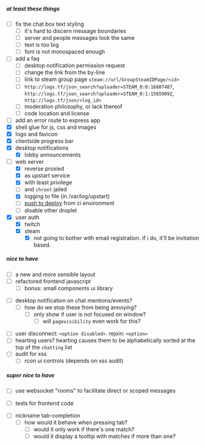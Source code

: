 
##### at least these things

- [ ] fix the chat box text styling
  - [ ] it's hard to discern message boundaries
  - [ ] server and people messages look the same
  - [ ] text is too big
  - [ ] font is not monospaced enough
- [ ] add a faq
  + [ ] desktop notification permission request
  * [ ] change the link from the by-line
  - [ ] link to steam group page `steam://url/GroupSteamIDPage/<id>`
  - [ ] `http://logs.tf/json_search?uploader=STEAM_0:0:16807487`, `http://logs.tf/json_search?uploader=STEAM_0:1:15659092`, `http://logs.tf/json/<log_id>`
  - [ ] moderation philosophy, or lack thereof
  - [ ] code location and license
- [ ] add an error route to express app
- [x] shell glue for js, css and images
- [x] logo and favicon
- [x] clientside progress bar
- [x] desktop notifications
  + [x] lobby announcements
- [ ] web server
  - [x] reverse proxied
  + [x] as upstart service
  + [x] with least privilege
  + [ ] and `chroot` jailed
  + [x] logging to file (in /var/log/upstart)
  + [ ] [push to deploy](https://www.digitalocean.com/community/tutorials/how-to-set-up-automatic-deployment-with-git-with-a-vps) from ci environment
  + [ ] disable other droplet
- [x] user auth
  + [x] twitch
  + [x] steam
    * [x] not going to bother with email registration. if i do, it'll be invitation based.

##### nice to have

- [ ] a new and more sensible layout
- [ ] refactored frontend javascript
  - [ ] bonus: small components ui library
+ [ ] desktop notification on chat mentions/events?
  + [ ] how do we stop these from being annoying?
    + [ ] only show if user is not focused on window?
      + [ ] will `pagevisibility` even work for this?
- [ ] user disconnect: `<option disabled>`. rejoin: `<option>`
- [ ] hearting users? hearting causes them to be alphabetically sorted at the top of the `chatting` list
- [ ] audit for xss
  - [ ] rcon ui controls (depends on xss audit)

##### super nice to have

- [ ] use websocket "rooms" to facilitate direct or scoped messages
+ [ ] tests for frontend code
- [ ] nickname tab-completion
  - [ ] how would it behave when pressing tab?
    - [ ] would it only work if there's one match?
    - [ ] would it display a tooltip with matches if more than one?
